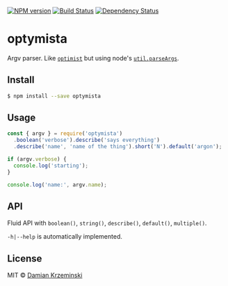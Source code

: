 [![NPM version][npm-image]][npm-url]
[![Build Status][build-image]][build-url]
[![Dependency Status][deps-image]][deps-url]

# optymista

Argv parser. Like [`optimist`][optimist] but using node's [`util.parseArgs`][util-parse-args].

## Install

```sh
$ npm install --save optymista
```

## Usage

```js
const { argv } = require('optymista')
  .boolean('verbose').describe('says everything')
  .describe('name', 'name of the thing').short('N').default('argon');

if (argv.verbose) {
  console.log('starting');
}

console.log('name:', argv.name);
```

## API

Fluid API with `boolean()`, `string()`, `describe()`, `default()`, `multiple()`.

`-h|--help` is automatically implemented.

## License

MIT © [Damian Krzeminski](https://pirxpilot.me)

[npm-image]: https://img.shields.io/npm/v/optymista
[npm-url]: https://npmjs.org/package/optymista

[build-url]: https://github.com/pirxpilot/optymista/actions/workflows/check.yaml
[build-image]: https://img.shields.io/github/actions/workflow/status/pirxpilot/optymista/check.yaml?branch=main

[deps-image]: https://img.shields.io/librariesio/release/npm/optymista
[deps-url]: https://libraries.io/npm/optymista

[util-parse-args]: https://nodejs.org/api/util.html#utilparseargsconfig
[optimist]: https://img.shields.io/npm/v/optimist
